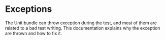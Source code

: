 # Exceptions

The Unit bundle can throw exception during the test, and most of them are related to a bad test writing. This documentation explains why the exception are thrown and how to fix it.

